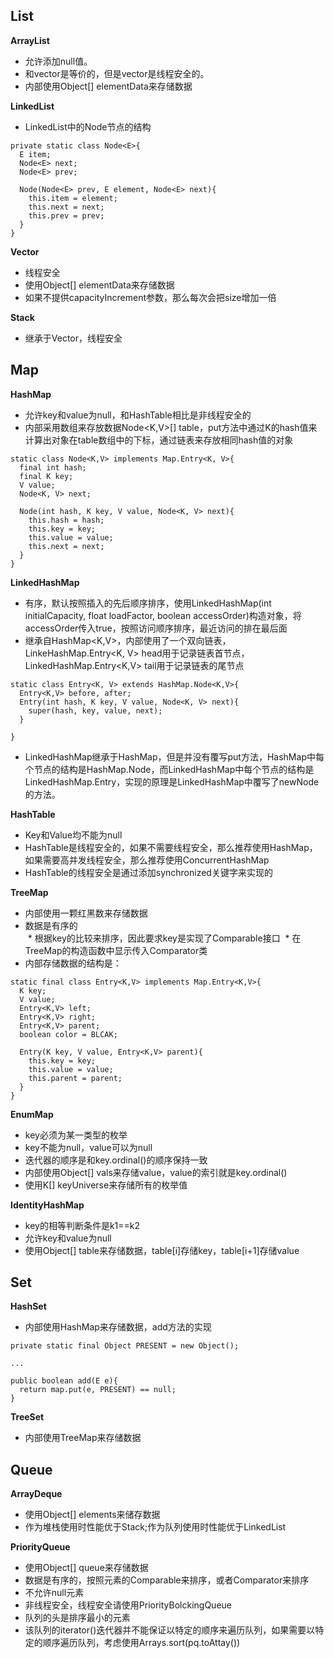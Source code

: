 ## List
**ArrayList**  
* 允许添加null值。
* 和vector是等价的，但是vector是线程安全的。
* 内部使用Object[] elementData来存储数据

**LinkedList**  
* LinkedList中的Node节点的结构  

```
private static class Node<E>{
  E item;
  Node<E> next;
  Node<E> prev;
  
  Node(Node<E> prev, E element, Node<E> next){
    this.item = element;
    this.next = next;
    this.prev = prev;
  }
}
```

**Vector**  
* 线程安全
* 使用Object[] elementData来存储数据
* 如果不提供capacityIncrement参数，那么每次会把size增加一倍

**Stack**  
* 继承于Vector，线程安全

## Map
**HashMap**  
* 允许key和value为null，和HashTable相比是非线程安全的
* 内部采用数组来存放数据Node<K,V>[] table，put方法中通过K的hash值来计算出对象在table数组中的下标，通过链表来存放相同hash值的对象

```
static class Node<K,V> implements Map.Entry<K, V>{
  final int hash;
  final K key;
  V value;
  Node<K, V> next;
  
  Node(int hash, K key, V value, Node<K, V> next){
    this.hash = hash;
    this.key = key;
    this.value = value;
    this.next = next;
  }
}

```

**LinkedHashMap**  
* 有序，默认按照插入的先后顺序排序，使用LinkedHashMap(int initialCapacity, float loadFactor, boolean accessOrder)构造对象，将accessOrder传入true，按照访问顺序排序，最近访问的排在最后面
* 继承自HashMap<K,V>，内部使用了一个双向链表，LinkeHashMap.Entry<K, V> head用于记录链表首节点，LinkedHashMap.Entry<K,V> tail用于记录链表的尾节点

```
static class Entry<K, V> extends HashMap.Node<K,V>{
  Entry<K,V> before, after;
  Entry(int hash, K key, V value, Node<K, V> next){
    super(hash, key, value, next);
  }

}

```

* LinkedHashMap继承于HashMap，但是并没有覆写put方法，HashMap中每个节点的结构是HashMap.Node，而LinkedHashMap中每个节点的结构是LinkedHashMap.Entry，实现的原理是LinkedHashMap中覆写了newNode的方法。

**HashTable**  
* Key和Value均不能为null
* HashTable是线程安全的，如果不需要线程安全，那么推荐使用HashMap，如果需要高并发线程安全，那么推荐使用ConcurrentHashMap
* HashTable的线程安全是通过添加synchronized关键字来实现的

**TreeMap**  
* 内部使用一颗红黑数来存储数据
* 数据是有序的  
  * 根据key的比较来排序，因此要求key是实现了Comparable接口
  * 在TreeMap的构造函数中显示传入Comparator类
* 内部存储数据的结构是：

```
static final class Entry<K,V> implements Map.Entry<K,V>{
  K key;
  V value;
  Entry<K,V> left;
  Entry<K,V> right;
  Entry<K,V> parent;
  boolean color = BLCAK;
  
  Entry(K key, V value, Entry<K,V> parent){
    this.key = key;
    this.value = value;
    this.parent = parent;
  }
}

```

**EnumMap**  
* key必须为某一类型的枚举
* key不能为null，value可以为null
* 迭代器的顺序是和key.ordinal()的顺序保持一致
* 内部使用Object[] vals来存储value，value的索引就是key.ordinal()
* 使用K[] keyUniverse来存储所有的枚举值

**IdentityHashMap**  
* key的相等判断条件是k1==k2
* 允许key和value为null
* 使用Object[] table来存储数据，table[i]存储key，table[i+1]存储value


## Set
**HashSet**  
* 内部使用HashMap来存储数据，add方法的实现  

```
private static final Object PRESENT = new Object();

...

public boolean add(E e){
  return map.put(e, PRESENT) == null;
}

```

**TreeSet**
* 内部使用TreeMap来存储数据

## Queue
**ArrayDeque**  
* 使用Object[] elements来储存数据
* 作为堆栈使用时性能优于Stack;作为队列使用时性能优于LinkedList

**PriorityQueue**  
* 使用Object[] queue来存储数据
* 数据是有序的，按照元素的Comparable来排序，或者Comparator来排序
* 不允许null元素
* 非线程安全，线程安全请使用PriorityBolckingQueue
* 队列的头是排序最小的元素
* 该队列的iterator()迭代器并不能保证以特定的顺序来遍历队列，如果需要以特定的顺序遍历队列，考虑使用Arrays.sort(pq.toAttay())


